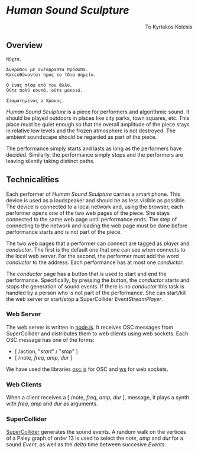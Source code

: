 # *Human Sound Sculpture*
<p style="text-align: right;">To Kyriakos Kolesis</p>

## Overview
    Νύχτα.

    Άνθρωποι με ανέκφραστα πρόσωπα.
    Κατευθύνονται προς το ίδιο σημείο.
    
    Ο ένας πίσω από τον άλλο.
    Ούτε πολύ κοντά, ούτε μακριά.

    Σταματημένος ο Χρόνος.
*Human Sound Sculpture* is a piece for performers and algorithmic sound. It should be played outdoors in places like city parks, town squares, etc. This place must be quiet enough so that the overall amplitude of the piece stays in relative low levels and the frozen atmosphere is not destroyed. The ambient soundscape should be regarded as part of the piece.

The performance simply starts and lasts as long as the performers have decided. Similarly, the performance simply stops and the performers are leaving silently taking distinct paths.

## Technicalities
Each performer of *Human Sound Sculpture* carries a smart phone. This device is used as a loudspeaker and should be as less visible as possible. The device is connected to a local network and, using the browser, each performer opens one of the two web pages of the piece. She stays connected to the same web page until performance ends. The step of connecting to the network and loading the web page must be done before performance starts and is not part of the piece.

The two web pages that a performer can connect are tagged as *player* and *conductor*. The first is the default one that one can see when connects to the local web server. For the second, the performer must add the word *conductor* to the address. Each performance has at most one *conductor*.

The *conductor* page has a button that is used to start and end the performance. Specifically, by pressing the button, the *conductor* starts and stops the generation of sound events. If there is no *conductor* this task is handled by a person who is not part of the performance. She can start/kill the web server or start/stop a SuperCollider *EventStreamPlayer*.

### Web Server
The web server is written in [node.js](https://nodejs.org/en/). It receives OSC messages from SuperCollider and distributes them to web clients using web sockets. Each OSC message has one of the forms:
- [ /action, "*start*" / "*stop*" ]
- [ /note, *freq*, *amp*, *dur* ]

We have used the libraries [osc.js](https://github.com/colinbdclark/osc.js/) for OSC and [ws](https://github.com/websockets/ws) for web sockets.

### Web Clients
When a client receives a [ /note, *freq*, *amp*, *dur* ], message, it plays a synth with *freq*, *amp* and *dur* as arguments.

### SuperCollider
[SuperCollider](http://supercollider.github.io/) generates the sound events. A random walk on the vertices of a Paley graph of order 13 is used to select the *note*, *amp* and *dur* for a sound *Event*, as well as the *delta* time between succesive *Events*.
